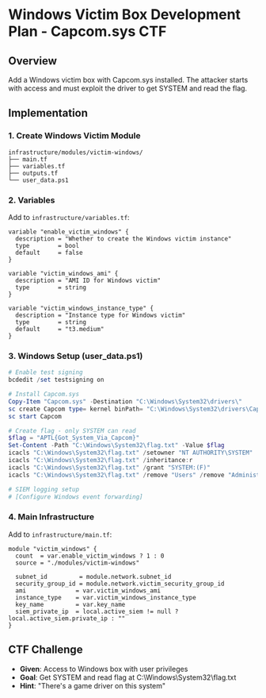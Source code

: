 # Windows Victim Box Development Plan - Capcom.sys CTF

## Overview
Add a Windows victim box with Capcom.sys installed. The attacker starts with access and must exploit the driver to get SYSTEM and read the flag.

## Implementation

### 1. Create Windows Victim Module
```
infrastructure/modules/victim-windows/
├── main.tf
├── variables.tf  
├── outputs.tf
└── user_data.ps1
```

### 2. Variables
Add to `infrastructure/variables.tf`:
```hcl
variable "enable_victim_windows" {
  description = "Whether to create the Windows victim instance"
  type        = bool
  default     = false
}

variable "victim_windows_ami" {
  description = "AMI ID for Windows victim"
  type        = string
}

variable "victim_windows_instance_type" {
  description = "Instance type for Windows victim"
  type        = string
  default     = "t3.medium"
}
```

### 3. Windows Setup (user_data.ps1)
```powershell
# Enable test signing
bcdedit /set testsigning on

# Install Capcom.sys
Copy-Item "Capcom.sys" -Destination "C:\Windows\System32\drivers\"
sc create Capcom type= kernel binPath= "C:\Windows\System32\drivers\Capcom.sys"
sc start Capcom

# Create flag - only SYSTEM can read
$flag = "APTL{Got_System_Via_Capcom}"
Set-Content -Path "C:\Windows\System32\flag.txt" -Value $flag
icacls "C:\Windows\System32\flag.txt" /setowner "NT AUTHORITY\SYSTEM"
icacls "C:\Windows\System32\flag.txt" /inheritance:r
icacls "C:\Windows\System32\flag.txt" /grant "SYSTEM:(F)"
icacls "C:\Windows\System32\flag.txt" /remove "Users" /remove "Administrators"

# SIEM logging setup
# [Configure Windows event forwarding]
```

### 4. Main Infrastructure
Add to `infrastructure/main.tf`:
```hcl
module "victim_windows" {
  count  = var.enable_victim_windows ? 1 : 0
  source = "./modules/victim-windows"
  
  subnet_id         = module.network.subnet_id
  security_group_id = module.network.victim_security_group_id
  ami              = var.victim_windows_ami
  instance_type    = var.victim_windows_instance_type
  key_name         = var.key_name
  siem_private_ip  = local.active_siem != null ? local.active_siem.private_ip : ""
}
```

## CTF Challenge
- **Given**: Access to Windows box with user privileges
- **Goal**: Get SYSTEM and read flag at C:\Windows\System32\flag.txt
- **Hint**: "There's a game driver on this system"